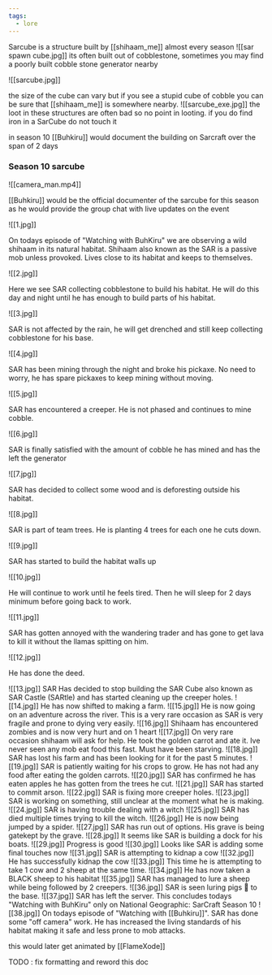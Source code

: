 ```yaml
---
tags:
  - lore
---
```

Sarcube is a structure built by [[shihaam_me]] almost every season
![[sar spawn cube.jpg]]
its often built out of cobblestone, sometimes you may find a poorly built cobble stone generator nearby 

![[sarcube.jpg]]

the size of the cube can vary but if you see a stupid cube of cobble you can be sure that [[shihaam_me]] is somewhere nearby.
![[sarcube_exe.jpg]]
the loot in these structures are often bad so no point in looting. if you do find iron in a SarCube do not touch it


in season 10 [[Buhkiru]] would document the building on Sarcraft over the span of 2 days


### Season 10 sarcube

![[camera_man.mp4]]

[[Buhkiru]] would be the official documenter of the sarcube for this season as he would provide the group chat with live updates on the event

![[1.jpg]]

On todays episode of "Watching with BuhKiru" we are observing a wild shihaam in its natural habitat. Shihaam also known as the SAR is a passive mob unless provoked. Lives close to its habitat and keeps to themselves.

![[2.jpg]]

Here we see SAR collecting cobblestone to build his habitat. He will do this day and night until he has enough to build parts of his habitat.

![[3.jpg]]

SAR is not affected by the rain, he will get drenched and still keep collecting cobblestone for his base.


![[4.jpg]]

SAR has been mining through the night and broke his pickaxe. No need to worry, he has spare pickaxes to keep mining without moving.

![[5.jpg]]

SAR has encountered a creeper. He is not phased and continues to mine cobble.

![[6.jpg]]

SAR is finally satisfied with the amount of cobble he has mined and has the left the generator

![[7.jpg]]

SAR has decided to collect some wood and is deforesting outside his habitat.

![[8.jpg]]

SAR is part of team trees. He is planting 4 trees for each one he cuts down.

![[9.jpg]]

SAR has started to build the habitat walls up

![[10.jpg]]

He will continue to work until he feels tired. Then he will sleep for 2 days minimum before going back to work.

![[11.jpg]]

SAR has gotten annoyed with the wandering trader and has gone to get lava to kill it without the llamas spitting on him.

![[12.jpg]]

He has done the deed.

![[13.jpg]]
SAR Has decided to stop building the SAR Cube also known as SAR Castle (SARtle) and has started cleaning up the creeper holes.
![[14.jpg]]
He has now shifted to making a farm.
![[15.jpg]]
He is now going on an adventure across the river. This is a very rare occasion as SAR is very fragile and prone to dying very easily.
![[16.jpg]]
Shihaam has encountered zombies and is now very hurt and on 1 heart
![[17.jpg]]
On very rare occasion shihaam will ask for help. He took the golden carrot and ate it. Ive never seen any mob eat food this fast. Must have been starving.
![[18.jpg]]
SAR has lost his farm and has been looking for it for the past 5 minutes.
![[19.jpg]]
SAR is patiently waiting for his crops to grow. He has not had any food after eating the golden carrots.
![[20.jpg]]
SAR has confirmed he has eaten apples he has gotten from the trees he cut.
![[21.jpg]]
SAR has started to commit arson.
![[22.jpg]]
SAR is fixing more creeper holes.
![[23.jpg]]
SAR is working on something, still unclear at the moment what he is making.
![[24.jpg]]
SAR is having trouble dealing with a witch
![[25.jpg]]
SAR has died multiple times trying to kill the witch.
![[26.jpg]]
He is now being jumped by a spider.
![[27.jpg]]
SAR has run out of options. His grave is being gatekept by the grave.
![[28.jpg]]
It seems like SAR is building a dock for his boats.
![[29.jpg]]
Progress is good
![[30.jpg]]
Looks like SAR is adding some final touches now
![[31.jpg]]
SAR is attempting to kidnap a cow
![[32.jpg]]
He has successfully kidnap the cow
![[33.jpg]]
This time he is attempting to take 1 cow and 2 sheep at the same time.
![[34.jpg]]
He has now taken a BLACK sheep to his habitat
![[35.jpg]]
SAR has managed to lure a sheep while being followed by 2 creepers.
![[36.jpg]]
SAR is seen luring pigs 🤮 to the base.
![[37.jpg]]
SAR has left the server. This concludes todays "Watching with BuhKiru" only on National Geographic: SarCraft Season 10
![[38.jpg]]
On todays episode of "Watching with [[Buhkiru]]". SAR has done some "off camera" work. He has increased the living standards of his habitat making it safe and less prone to mob attacks.

this would later get animated by [[FlameXode]]





TODO : fix formatting and reword this doc